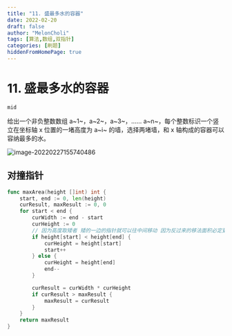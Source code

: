 ```yaml
---
title: "11. 盛最多水的容器"
date: 2022-02-20
draft: false
author: "MelonCholi"
tags: [算法,数组,双指针]
categories: [刷题]
hiddenFromHomePage: true
---
```


# 11. 盛最多水的容器

`mid`

给出一个非负整数数组 a~1~，a~2~，a~3~，…… a~n~，每个整数标识一个竖立在坐标轴 x 位置的一堵高度为 a~i~ 的墙，选择两堵墙，和 x 轴构成的容器可以容纳最多的水。

![image-20220227155740486](https://markdown-1303167219.cos.ap-shanghai.myqcloud.com/image-20220227155740486.png)

## 对撞指针

```go
func maxArea(height []int) int {
	start, end := 0, len(height)
	curResult, maxResult := 0, 0
	for start < end {
		curWidth := end - start
		curHeight := 0
		// 因为高度取矮者 矮的一边的指针就可以往中间移动 因为反过来的移法面积必定更小
		if height[start] < height[end] {
			curHeight = height[start]
			start++
		} else {
			curHeight = height[end]
			end--
		}

		curResult = curWidth * curHeight
		if curResult > maxResult {
			maxResult = curResult
		}
	}
	return maxResult
}
```


